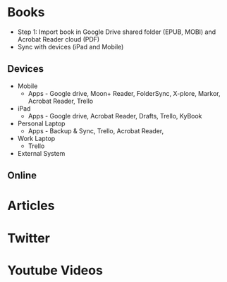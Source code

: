 
# Books

 - Step 1: Import book in Google Drive shared folder (EPUB, MOBI) and Acrobat Reader cloud (PDF)
 - Sync with devices (iPad and Mobile)

## Devices 
- Mobile
	- Apps - Google drive, Moon+ Reader, FolderSync, X-plore, Markor, Acrobat Reader, Trello
- iPad
	- Apps - Google drive, Acrobat Reader, Drafts, Trello, KyBook
- Personal Laptop
	- Apps - Backup & Sync, Trello, Acrobat Reader,
- Work Laptop
	- Trello 
- External System

## Online 

# Articles

# Twitter

# Youtube Videos

<!--stackedit_data:
eyJoaXN0b3J5IjpbNDI1OTM1NTgyLDkwMjMxMDMwNywtNTkyOT
g3NTkzLC0yMDI4NjI2MzkxLDE2NjAwNjk3NDNdfQ==
-->